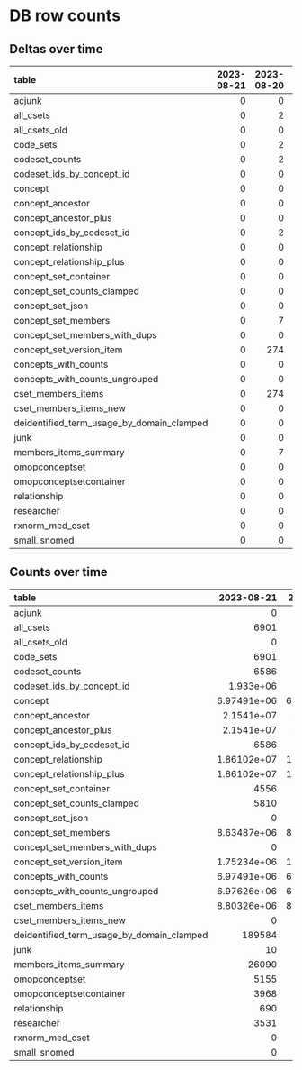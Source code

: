 # DB row counts
## Deltas over time
| table                                     |   2023-08-21 |   2023-08-20 |   2023-08-19 |    2023-08-18 |   2023-08-17 |   2023-08-16 |   2023-08-15 |   2023-08-14 |   2023-08-13 |   2023-08-12 |   2023-08-11 |     2023-08-10 |   2023-08-08 |   2023-08-05 |   2023-08-04 |   2023-08-03 |   2023-08-02 |   2023-08-01 |   2023-07-29 |   2023-07-28 |   2023-07-27 |   2023-07-26 |   2023-07-25 |   2023-07-23 |   2023-07-22 |   2023-07-21 |   2023-07-20 |   2023-07-19 |   2023-07-18 |   2023-07-17 |   2023-07-16 |   2023-07-15 |   2023-07-14 |      2023-07-13 |        2023-07-12 |   2023-07-11 |   2023-07-10 |   2023-07-09 |   2023-07-08 |   2023-07-07 |   2023-07-06 |   2023-07-05 |   2023-07-04 |   2023-07-03 |   2023-07-02 |   2023-07-01 |       2023-06-30 |   2023-06-29 |   2023-06-28 |   2023-06-27 |   2023-06-26 |   2023-06-25 |   2023-06-24 |     2023-06-23 |     2023-06-22 |   2023-06-21 |   2023-06-20 |   2023-06-19 |     2023-06-18 |   2023-06-16 |   2023-06-15 |   2023-06-14 |   2023-06-13 |   2023-06-12 |   2023-06-11 |   2023-06-10 |   2023-06-09 |   2023-06-08 |   2023-06-07 |   2023-06-01 |   2023-05-30 |   2023-05-24 |   2023-05-19 |       2023-05-05 |   2023-05-03 |   2023-05-02 |   2023-04-27 |       2023-04-18 |
|:------------------------------------------|-------------:|-------------:|-------------:|--------------:|-------------:|-------------:|-------------:|-------------:|-------------:|-------------:|-------------:|---------------:|-------------:|-------------:|-------------:|-------------:|-------------:|-------------:|-------------:|-------------:|-------------:|-------------:|-------------:|-------------:|-------------:|-------------:|-------------:|-------------:|-------------:|-------------:|-------------:|-------------:|-------------:|----------------:|------------------:|-------------:|-------------:|-------------:|-------------:|-------------:|-------------:|-------------:|-------------:|-------------:|-------------:|-------------:|-----------------:|-------------:|-------------:|-------------:|-------------:|-------------:|-------------:|---------------:|---------------:|-------------:|-------------:|-------------:|---------------:|-------------:|-------------:|-------------:|-------------:|-------------:|-------------:|-------------:|-------------:|-------------:|-------------:|-------------:|-------------:|-------------:|-------------:|-----------------:|-------------:|-------------:|-------------:|-----------------:|
| acjunk                                    |            0 |            0 |            0 |   2.07633e+07 |            0 |            0 |            0 |            0 |            0 |            0 |            0 |     0          |            0 |            0 |            0 |            0 |            0 |            0 |            0 |            0 |            0 |            0 |            0 |            0 |            0 |            0 |            0 |            0 |            0 |            0 |            0 |            0 |            0 |     0           |       0           |            0 |            0 |            0 |            0 |            0 |  0           |            0 |            0 |            0 |            0 |            0 |      0           |            0 |            0 |            0 |            0 |            0 |            0 |    0           |    0           |            0 |            0 |            0 |    0           |            0 |            0 |            0 |            0 |            0 |            0 |            0 |            0 |            0 |            0 |            0 |            0 |            0 |            0 |      0           |            0 |            0 |            0 |      0           |
| all_csets                                 |            0 |            2 |            0 |   2           |            2 |            1 |            0 |            1 |            0 |            1 |            1 |    31          |            0 |            0 |            6 |            1 |            5 |           25 |           15 |            4 |            0 |            4 |            5 |            1 |            3 |            3 |            0 |            3 |            6 |            2 |            0 |            4 |            1 |     6           |      81           |          -46 |            2 |            0 |            3 |            0 |  0           |            0 |            0 |            0 |            0 |            0 |      1           |           21 |            0 |            0 |            0 |            0 |            0 |    4           |    5           |            5 |            0 |            4 |    1           |           13 |            6 |            2 |            2 |            0 |            2 |            4 |            4 |            3 |           43 |          135 |            0 |            0 |            0 |    183           |            0 |            0 |            0 |   6314           |
| all_csets_old                             |            0 |            0 |            0 |   0           |            0 |            0 |            0 |            0 |            0 |            0 |            0 |     0          |            0 |            0 |            0 |            0 |            0 |            0 |            0 |            0 |            0 |            0 |            0 |            0 |            0 |            0 |            0 |            0 |            0 |            0 |            0 |            0 |            0 |     0           |       0           |            0 |            0 |            0 |            0 |            0 |  0           |            0 |            0 |            0 |            0 |            0 |      0           |            0 |            0 |            0 |            0 |            0 |            0 |    0           |    0           |            0 |            0 |            0 | 6711           |            0 |            0 |            0 |            0 |            0 |            0 |            0 |            0 |            0 |            0 |            0 |            0 |            0 |            0 |      0           |            0 |            0 |            0 |      0           |
| code_sets                                 |            0 |            2 |            0 |   2           |            2 |            1 |            0 |            1 |            0 |            1 |            1 |    31          |            0 |            0 |            6 |            1 |            5 |           25 |           15 |            4 |            0 |            4 |            5 |            1 |            3 |            3 |            0 |            3 |            6 |            2 |            0 |            4 |            2 |     6           |      81           |          -46 |            2 |            0 |            3 |            0 |  0           |            0 |            0 |            0 |            0 |            0 |      1           |           18 |            1 |            1 |            1 |            0 |            0 |    4           |    5           |            5 |            0 |            4 |    1           |           13 |            6 |            2 |            2 |            0 |            2 |            4 |            4 |            3 |           43 |          135 |            0 |            0 |            0 |    182           |            0 |            0 |            1 |   6314           |
| codeset_counts                            |            0 |            2 |            0 |   2           |            2 |            1 |            0 |            1 |            0 |            1 |            1 |    31          |            0 |            0 |            5 |            1 |            5 |           25 |           15 |            4 |            0 |            4 |            5 |            1 |            2 |            3 |            0 |            3 |            6 |            2 |            0 |            4 |            1 |     6           |   -1197           |          380 |            2 |            0 |            3 |            0 |  0           |            0 |            0 |            0 |            0 |            0 |      1           |         -408 |            0 |            0 |            0 |            0 |            0 |    6           |    6           |            5 |            0 |            4 |    1           |           13 |            6 |            2 |            2 |            0 |            2 |            4 |            4 |            3 |           43 |          133 |            0 |            0 |         6612 |      0           |            0 |            0 |            0 |      0           |
| codeset_ids_by_concept_id                 |            0 |            0 |            0 |  72           |            7 |           70 |            0 |            0 |            0 |            0 |           96 |    17          |            0 |            0 |            1 |           92 |           20 |          101 |          526 |            0 |            0 |            0 |           42 |            0 |            8 |            0 |            0 |            2 |          175 |         1407 |            0 |          603 |            0 |   355           |       1.96385e+06 |            0 |           63 |            0 |           86 |            0 |  0           |            0 |            0 |            0 |            0 |            0 |     90           |         6257 |            0 |            0 |        -8449 |            0 |            0 |  783           |  523           |         1062 |            0 |           93 |    1.90076e+06 |            0 |            0 |            0 |            0 |            0 |            0 |            0 |            0 |            0 |            0 |            0 |            0 |            0 |            0 |      0           |            0 |            0 |            0 |      0           |
| concept                                   |            0 |            0 |            0 |   0           |            0 |            0 |            0 |            0 |            0 |            0 |            0 |     0          |            0 |            0 |            0 |            0 |            0 |            0 |            0 |            0 |            0 |            0 |            0 |            0 |            0 |            0 |            0 |            0 |            0 |            0 |            0 |            0 |            0 |     0           |  215775           |       -72485 |            0 |            0 |            0 |            0 |  0           |            0 |            0 |            0 |            0 |            0 |      0           |        72373 |            0 |            3 |            0 |            0 |            0 |    0           |   85           |           13 |            0 |            0 |   11           |            1 |           68 |            0 |           14 |            0 |            0 |           18 |           31 |            0 |            2 |            0 |            0 |            0 |            0 |      0           |            0 |            0 |            0 |      6.9023e+06  |
| concept_ancestor                          |            0 |            0 |            0 |   0           |            0 |            0 |            0 |            0 |            0 |            0 |            0 |     0          |      -233370 |            0 |            0 |            0 |            0 |            0 |            0 |            0 |            0 |            0 |            0 |            0 |            0 |            0 |            0 |            0 |            0 |            0 |            0 |            0 |            0 |     0           |       1.65726e+06 |      -319051 |            0 |            0 |            0 |            0 |  0           |            0 |            0 |            0 |            0 |            0 |      0           |       319051 |            0 |            0 |            0 |            0 |            0 |    0           |    0           |            0 |            0 |            0 |    0           |            0 |            0 |            0 |            0 |            0 |            0 |            0 |            0 |            0 |            0 |            0 |            0 |            0 |            0 |      1.69736e+06 |            0 |            0 |            0 |      1.95246e+07 |
| concept_ancestor_plus                     |            0 |            0 |            0 |   0           |            0 |            0 |            0 |            0 |            0 |            0 |            0 |     2.1541e+07 |            0 |            0 |            0 |            0 |            0 |            0 |            0 |            0 |            0 |            0 |            0 |            0 |            0 |            0 |            0 |            0 |            0 |            0 |            0 |            0 |            0 |     0           |       0           |            0 |            0 |            0 |            0 |            0 |  0           |            0 |            0 |            0 |            0 |            0 |      0           |            0 |            0 |            0 |            0 |            0 |            0 |    0           |    0           |            0 |            0 |            0 |    0           |            0 |            0 |            0 |            0 |            0 |            0 |            0 |            0 |            0 |            0 |            0 |            0 |            0 |            0 |      0           |            0 |            0 |            0 |      0           |
| concept_ids_by_codeset_id                 |            0 |            2 |            0 |   2           |            2 |            1 |            0 |            1 |            0 |            1 |            1 |    31          |            0 |            0 |            5 |            1 |            5 |           25 |           15 |            4 |            0 |            4 |            5 |            1 |            2 |            3 |            0 |            3 |            6 |            2 |            0 |            4 |            1 |     6           |    5627           |            1 |            2 |            0 |            3 |            0 |  0           |            0 |            0 |            0 |            0 |            0 |      1           |           21 |            0 |            0 |         -429 |            0 |            0 |    6           |    6           |            5 |            0 |            4 | 6825           |            0 |            0 |            0 |            0 |            0 |            0 |            0 |            0 |            0 |            0 |            0 |            0 |            0 |            0 |      0           |            0 |            0 |            0 |      0           |
| concept_relationship                      |            0 |            0 |            0 |   0           |            0 |            0 |            0 |            0 |            0 |            0 |            0 |     0          |      -223096 |            0 |            0 |            0 |            0 |            0 |            0 |            0 |            0 |            0 |            0 |            0 |            0 |            0 |            0 |            0 |            0 |            0 |            0 |            0 |            0 |     0           |  896268           |       -75660 |            0 |            0 |            0 |            0 |  0           |            0 |            0 |            0 |            0 |            0 |      0           |        75660 |            0 |            0 |            0 |            0 |            0 |    0           |    0           |            0 |            0 |            0 |    0           |            0 |            0 |            0 |            0 |            0 |            0 |            0 |            0 |            0 |            0 |            0 |            0 |            0 |            0 |      1.17277e+06 |            0 |            0 |            0 |      1.73617e+07 |
| concept_relationship_plus                 |            0 |            0 |            0 |   0           |            0 |            0 |            0 |            0 |            0 |            0 |            0 |     0          |      -140022 |            0 |            0 |            0 |            0 |            0 |            0 |            0 |            0 |            0 |            0 |            0 |            0 |            0 |            0 |            0 |            0 |            0 |            0 |            0 |            0 |     0           |  647046           |       -75660 |            0 |            0 |            0 |            0 |  0           |            0 |            0 |            0 |            0 |            0 |  75660           |            0 |            0 |            0 |            0 |            0 |            0 |    0           |    0           |            0 |            0 |            0 |    0           |            0 |            0 |            0 |            0 |            0 |            0 |            0 |            0 |            0 |            0 |            0 |            0 |            0 |            0 |      1.17277e+06 |            0 |            0 |            0 |      1.73617e+07 |
| concept_set_container                     |            0 |            0 |            0 |   1           |            0 |            1 |            0 |            0 |            0 |            1 |            0 |    26          |            0 |            0 |            5 |            1 |            2 |           25 |           15 |            3 |            0 |            0 |            3 |            0 |            3 |            3 |            0 |            1 |            4 |            2 |            0 |            2 |            2 |     3           |     -48           |            0 |            1 |            0 |            3 |            0 |  0           |            0 |            0 |            0 |            0 |            0 |      1           |          -18 |            0 |            1 |            1 |            0 |            0 |    4           |    1           |            5 |            0 |            0 |    1           |            9 |            4 |            1 |            0 |            0 |            2 |            4 |            4 |            3 |           29 |           67 |            0 |            0 |            0 |    138           |            0 |            0 |            1 |   4188           |
| concept_set_counts_clamped                |            0 |            0 |            0 |   0           |            0 |            0 |            0 |            0 |            2 |            0 |            0 |     0          |          724 |            0 |            0 |            0 |            0 |            0 |            0 |            0 |            0 |            0 |            0 |            0 |            0 |            0 |            0 |            0 |            0 |            0 |            0 |            0 |            0 |     0           |       0           |            0 |            0 |            0 |            0 |            0 |  0           |            0 |            0 |            0 |            0 |            0 |      0           |            0 |            0 |            0 |            0 |            0 |            0 |    0           |    0           |            0 |            0 |            0 |    0           |            0 |            0 |            0 |            0 |            0 |            0 |            0 |            0 |            0 |            0 |            0 |            0 |            0 |            0 |      0           |            0 |            0 |            0 |   5084           |
| concept_set_json                          |            0 |            0 |            0 |   0           |            0 |            0 |            0 |            0 |            0 |            0 |            0 |     0          |            0 |            0 |            0 |            0 |            0 |            0 |            0 |            0 |            0 |            0 |            0 |            0 |            0 |            0 |            0 |            0 |            0 |            0 |            0 |            0 |            0 |     0           |       0           |           -9 |            1 |            0 |            0 |            0 |  0           |            0 |            0 |            0 |            0 |            0 |      0           |            0 |            2 |            1 |            4 |            0 |            0 |    0           |    1           |            0 |            0 |            0 |    0           |            0 |            0 |            0 |            0 |            0 |            0 |            0 |            0 |            0 |            0 |            0 |            0 |            0 |            0 |     -1           |            0 |            0 |            0 |      1           |
| concept_set_members                       |            0 |            7 |            0 | 871           |          126 |          371 |            0 |         6961 |            0 |           23 |        17385 | 90173          |            0 |            0 |           54 |         2702 |          560 |          908 |         4646 |           83 |            0 |        14006 |          111 |           10 |           54 |        15839 |            0 |        21782 |        12704 |        23000 |            0 |          779 |           18 | 50776           |       1.21887e+06 |      -123792 |          511 |            0 |          350 |            0 |  0           |            0 |            0 |            0 |            0 |            0 |     11           |       113731 |         1000 |         1000 |         1000 |            0 |            0 |   89           | 2686           |         1148 |            0 |         2097 |  169           |         6363 |         2137 |         1020 |         1002 |            0 |         1067 |          109 |         2917 |         1267 |        27080 |        13380 |            0 |            0 |      -627911 | 114248           |            0 |            0 |            0 |      8.27471e+06 |
| concept_set_members_with_dups             |            0 |            0 |            0 |   0           |            0 |            0 |            0 |            0 |            0 |            0 |            0 |     0          |            0 |            0 |            0 |            0 |            0 |            0 |            0 |            0 |            0 |            0 |            0 |            0 |            0 |            0 |            0 |            0 |            0 |            0 |            0 |            0 |            0 |     0           |       0           |            0 |            0 |            0 |            0 |            0 |  7.94032e+06 |            0 |            0 |            0 |            0 |            0 |      0           |            0 |            0 |            0 |            0 |            0 |            0 |    0           |    0           |            0 |            0 |            0 |    0           |            0 |            0 |            0 |            0 |            0 |            0 |            0 |            0 |            0 |            0 |            0 |            0 |            0 |            0 |      0           |            0 |            0 |            0 |      0           |
| concept_set_version_item                  |            0 |          274 |            0 | 486           |           97 |           10 |            0 |           20 |            0 |           23 |            1 |   675          |            0 |            0 |            7 |            4 |          373 |          854 |         1682 |           66 |            0 |          137 |           97 |           10 |           54 |          102 |            0 |          452 |          239 |           60 |            0 |          748 |           18 |    82           | -372939           |       112569 |          413 |            0 |           73 |            0 |  0           |            0 |            0 |            0 |            0 |            0 |     11           |        16590 |            2 |         1496 |      -137212 |            0 |            0 |  972           | 1576           |         1662 |            0 |         1848 |    1           |         2837 |           34 |           37 |            3 |            0 |            2 |           53 |            7 |           12 |         6754 |         4744 |            0 |            0 |            0 |  19127           |            0 |            0 |            0 |      1.82457e+06 |
| concepts_with_counts                      |            0 |            0 |            0 |   0           |            0 |            0 |            0 |            0 |            0 |            0 |            0 |     0          |            0 |            0 |            0 |            0 |            0 |            0 |            0 |            0 |            0 |            0 |            0 |            0 |            0 |            0 |            0 |            0 |            0 |            0 |            0 |            0 |            0 |     0           |  217857           |       -72619 |            0 |            0 |            0 |            0 |  0           |            0 |            0 |            0 |            0 |            0 |      6.97491e+06 |            0 |            0 |            3 |            0 |            0 |            0 |   98           |    0           |          145 |            0 |            0 |    0           |            0 |            0 |            0 |            0 |            0 |            0 |            0 |            0 |            0 |            0 |            0 |            0 |            0 |            0 |      0           |            0 |            0 |            0 |      6.9023e+06  |
| concepts_with_counts_ungrouped            |            0 |            0 |            0 |   0           |            0 |            0 |            0 |            0 |            0 |            0 |            0 |     0          |            0 |            0 |            0 |            0 |            0 |            0 |            0 |            0 |            0 |            0 |            0 |            0 |            0 |            0 |            0 |            0 |            0 |            0 |            0 |            0 |            0 |     0           |       2.09288e+07 |            0 |            0 |            0 |            0 |            0 |  0           |            0 |            0 |            0 |            0 |            0 |      0           |        72873 |            0 |            3 |            0 |            0 |            0 |    6.90338e+06 |    0           |            0 |            0 |            0 |    0           |            0 |            0 |            0 |            0 |            0 |            0 |            0 |            0 |            0 |            0 |            0 |            0 |            0 |            0 |      0           |            0 |            0 |            0 |      0           |
| cset_members_items                        |            0 |          274 |            0 | 871           |          126 |          371 |            0 |         6970 |            0 |           23 |        17385 | 90184          |            0 |            0 |           58 |         2704 |          562 |          889 |         4664 |           83 |            0 |        14027 |          125 |           10 |           54 |        15839 |            0 |        21807 |        12704 |        23000 |            0 |          787 |            9 |     8.59807e+06 |  928415           |       -43818 |          511 |            0 |          350 |            0 |  0           |            0 |            0 |            0 |            0 |            0 | 168788           |       -33655 |            0 |            0 |      -100873 |            0 |            0 | 1036           | 2612           |         2199 |            0 |         2681 |  169           |         7659 |         2161 |         1047 |         1003 |            0 |         1068 |          109 |         2919 |         1275 |        31100 |        15459 |            0 |            0 |      -627931 | 118396           |            0 |            0 |            0 |      8.52492e+06 |
| cset_members_items_new                    |            0 |            0 |            0 |   0           |            0 |            0 |            0 |            0 |            0 |            0 |            0 |     0          |            0 |            0 |            0 |            0 |            0 |            0 |            0 |            0 |            0 |            0 |            0 |            0 |            0 |            0 |            0 |            0 |            0 |            0 |            0 |            0 |            0 |     0           |       0           |            0 |            0 |            0 |            0 |            0 |  0           |            0 |            0 |            0 |            0 |            0 |      0           |            0 |            0 |            0 |            0 |            0 |            0 |    0           |    8.08798e+06 |            0 |            0 |            0 |    0           |            0 |            0 |            0 |            0 |            0 |            0 |            0 |            0 |            0 |            0 |            0 |            0 |            0 |            0 |      0           |            0 |            0 |            0 |      0           |
| deidentified_term_usage_by_domain_clamped |            0 |            0 |            0 |   0           |            0 |            0 |            0 |            0 |         -427 |            0 |            0 |     0          |          571 |            0 |            0 |            0 |            0 |            0 |            0 |            0 |            0 |            0 |            0 |            0 |            0 |            0 |            0 |            0 |            0 |            0 |            0 |            0 |            0 |     0           |   18162           |        -5489 |            0 |            0 |            0 |            0 |  0           |            0 |            0 |            0 |            0 |            0 |      0           |         5489 |            0 |            0 |            0 |            0 |            0 |    0           |    0           |            0 |            0 |            0 |    0           |            0 |            0 |            0 |            0 |            0 |            0 |            0 |            0 |            0 |            0 |            0 |            0 |            0 |            0 |      0           |            0 |            0 |            0 | 183386           |
| junk                                      |            0 |            0 |            0 |   0           |            0 |            0 |            0 |            0 |            0 |            0 |            0 |     0          |            0 |            0 |            0 |            0 |            0 |            0 |            0 |            0 |            0 |           10 |            0 |            0 |            0 |            0 |            0 |            0 |            0 |            0 |            0 |            0 |            0 |     0           |       0           |            0 |            0 |            0 |            0 |            0 |  0           |            0 |            0 |            0 |            0 |            0 |      0           |            0 |            0 |            0 |            0 |            0 |            0 |    0           |    0           |            0 |            0 |            0 |    0           |            0 |            0 |            0 |            0 |            0 |            0 |            0 |            0 |            0 |            0 |            2 |            0 |            0 |            0 |      0           |            0 |            0 |            0 |      0           |
| members_items_summary                     |            0 |            7 |            0 |   8           |            9 |            4 |            0 |            6 |            0 |            4 |            4 |   100          |            0 |            0 |           18 |            6 |           22 |           77 |           52 |           15 |            0 |           24 |           19 |            3 |            6 |           11 |            0 |           11 |           28 |            9 |            0 |           18 |            3 |    27           |   -3589           |         1261 |           10 |            0 |           14 |            0 |  0           |            0 |            0 |            0 |            0 |            0 |     11           |        -1399 |            0 |            0 |            0 |            0 |            0 |   23           |   35           |           19 |            0 |           22 |    4           |           58 |           26 |           13 |            7 |            0 |            8 |           15 |           17 |           11 |          248 |          475 |            0 |            0 |        25796 |      0           |            0 |            0 |            0 |      0           |
| omopconceptset                            |            0 |            0 |            0 |   0           |            0 |            0 |            0 |            0 |            0 |            0 |            0 |     0          |            0 |            0 |            0 |            0 |            0 |            0 |            0 |            0 |            0 |            0 |            0 |            0 |            0 |            0 |            0 |            0 |            0 |            0 |            0 |            0 |            0 |     0           |       0           |            0 |            0 |            0 |            0 |            0 |  0           |            0 |            0 |            0 |            0 |            0 |      0           |            0 |            0 |            0 |            0 |            0 |            0 |    0           |    0           |            0 |            0 |            0 |    0           |            0 |            0 |            0 |            0 |            0 |            0 |            0 |            0 |            0 |            0 |            0 |            0 |            0 |            0 |      0           |            0 |            0 |            0 |   5155           |
| omopconceptsetcontainer                   |            0 |            0 |            0 |   0           |            0 |            0 |            0 |            0 |            0 |            0 |            0 |     0          |            0 |            0 |            0 |            0 |            0 |            0 |            0 |            0 |            0 |            0 |            0 |            0 |            0 |            0 |            0 |            0 |            0 |            0 |            0 |            0 |            0 |     0           |       0           |            0 |            0 |            0 |            0 |            0 |  0           |            0 |            0 |            0 |            0 |            0 |      0           |            0 |            0 |            0 |            0 |            0 |            0 |    0           |    0           |            0 |            0 |            0 |    0           |            0 |            0 |            0 |            0 |            0 |            0 |            0 |            0 |            0 |            0 |            0 |            0 |            0 |            0 |      0           |            0 |            0 |            0 |   3968           |
| relationship                              |            0 |            0 |            0 |   0           |            0 |            0 |            0 |            0 |            0 |            0 |            0 |     0          |          690 |            0 |            0 |            0 |            0 |            0 |            0 |            0 |            0 |            0 |            0 |            0 |            0 |            0 |            0 |            0 |            0 |            0 |            0 |            0 |            0 |     0           |       0           |            0 |            0 |            0 |            0 |            0 |  0           |            0 |            0 |            0 |            0 |            0 |      0           |            0 |            0 |            0 |            0 |            0 |            0 |    0           |    0           |            0 |            0 |            0 |    0           |            0 |            0 |            0 |            0 |            0 |            0 |            0 |            0 |            0 |            0 |            0 |            0 |            0 |          690 |      0           |            0 |            0 |            0 |      0           |
| researcher                                |            0 |            0 |            0 |   0           |            0 |            0 |            0 |            0 |            0 |            0 |            0 |     0          |            0 |            0 |            0 |            0 |            0 |            0 |            0 |            0 |            0 |            0 |            0 |            0 |            0 |            0 |            0 |            0 |            0 |            0 |            0 |            0 |            0 |     0           |    7593           |        -2518 |            0 |            0 |            0 |            0 |  0           |            0 |            0 |            0 |            0 |            0 |      0           |            0 |            0 |         2518 |            0 |            0 |            0 |    0           |    0           |            0 |            0 |            0 |    0           |            0 |            0 |            0 |            0 |            0 |            0 |            0 |            0 |            0 |            0 |            0 |            0 |            0 |            0 |      0           |            0 |            0 |            0 |   1000           |
| rxnorm_med_cset                           |            0 |            0 |            0 |   0           |            0 |            0 |            0 |            0 |            0 |            0 |            0 |     0          |            0 |            0 |            0 |            0 |            0 |            0 |            0 |            0 |            0 |            0 |            0 |            0 |            0 |            0 |            0 |            0 |            0 |            0 |            0 |            0 |            0 |     0           |       0           |            0 |            0 |            0 |            0 |            0 |  0           |            0 |            0 |            0 |            0 |            0 |      0           |            0 |            0 |            0 |            0 |            0 |            0 |    0           |    0           |            0 |            0 |            0 |    0           |            0 |            0 |            0 |            0 |            0 |            0 |            0 |            0 |            0 |            0 |            0 |            0 |            0 |            0 |      0           |            0 |            0 |            0 |     34           |
| small_snomed                              |            0 |            0 |            0 |   0           |            0 |            0 |            0 |            0 |            0 |            0 |            0 |     0          |            0 |            0 |            0 |            0 |            0 |            0 |            0 |            0 |            0 |            0 |            0 |            0 |            0 |            0 |            0 |            0 |            0 |            0 |            0 |            0 |            0 |     0           |       0           |            0 |            0 |            0 |            0 |            0 |  0           |            0 |            0 |            0 |            0 |            0 |      0           |            0 |            0 |            0 |            0 |            0 |            0 |    0           |    0           |            0 |            0 |            0 |    0           |            0 |            0 |            0 |            0 |            0 |            0 |            0 |            0 |            0 |            0 |            0 |            0 |            0 |            0 |      0           |            0 |            0 |       197214 |      0           |

## Counts over time
| table                                     |       2023-08-21 |       2023-08-20 |       2023-08-19 |       2023-08-18 |       2023-08-17 |       2023-08-16 |       2023-08-15 |       2023-08-14 |       2023-08-13 |       2023-08-12 |       2023-08-11 |       2023-08-10 |       2023-08-08 |       2023-08-05 |       2023-08-04 |       2023-08-03 |       2023-08-02 |       2023-08-01 |       2023-07-29 |       2023-07-28 |       2023-07-27 |       2023-07-26 |       2023-07-25 |       2023-07-23 |       2023-07-22 |       2023-07-21 |       2023-07-20 |       2023-07-19 |       2023-07-18 |       2023-07-17 |       2023-07-16 |       2023-07-15 |       2023-07-14 |       2023-07-13 |       2023-07-12 |       2023-07-11 |       2023-07-10 |       2023-07-09 |       2023-07-08 |       2023-07-07 |       2023-07-06 |       2023-07-05 |       2023-07-04 |       2023-07-03 |       2023-07-02 |       2023-07-01 |       2023-06-30 |       2023-06-29 |       2023-06-28 |       2023-06-27 |       2023-06-26 |       2023-06-25 |       2023-06-24 |       2023-06-23 |       2023-06-22 |       2023-06-21 |       2023-06-20 |       2023-06-19 |       2023-06-18 |       2023-06-16 |       2023-06-15 |       2023-06-14 |       2023-06-13 |       2023-06-12 |       2023-06-11 |       2023-06-10 |       2023-06-09 |       2023-06-08 |       2023-06-07 |       2023-06-01 |       2023-05-30 |       2023-05-24 |       2023-05-19 |       2023-05-05 |       2023-05-03 |       2023-05-02 |       2023-04-27 |       2023-04-18 |
|:------------------------------------------|-----------------:|-----------------:|-----------------:|-----------------:|-----------------:|-----------------:|-----------------:|-----------------:|-----------------:|-----------------:|-----------------:|-----------------:|-----------------:|-----------------:|-----------------:|-----------------:|-----------------:|-----------------:|-----------------:|-----------------:|-----------------:|-----------------:|-----------------:|-----------------:|-----------------:|-----------------:|-----------------:|-----------------:|-----------------:|-----------------:|-----------------:|-----------------:|-----------------:|-----------------:|-----------------:|-----------------:|-----------------:|-----------------:|-----------------:|-----------------:|-----------------:|-----------------:|-----------------:|-----------------:|-----------------:|-----------------:|-----------------:|-----------------:|-----------------:|-----------------:|-----------------:|-----------------:|-----------------:|-----------------:|-----------------:|-----------------:|-----------------:|-----------------:|-----------------:|-----------------:|-----------------:|-----------------:|-----------------:|-----------------:|-----------------:|-----------------:|-----------------:|-----------------:|-----------------:|-----------------:|-----------------:|-----------------:|-----------------:|-----------------:|-----------------:|-----------------:|-----------------:|-----------------:|
| acjunk                                    |      0           |      0           |      0           |      2.07633e+07 |      0           |      0           |      0           |      0           |      0           |      0           |      0           |      0           |      0           |      0           |      0           |      0           |      0           |      0           |      0           |      0           |      0           |      0           |      0           |      0           |      0           |      0           |      0           |      0           |      0           |      0           |      0           |      0           |      0           |      0           |      0           |      0           |      0           |      0           |      0           |      0           |      0           |      0           |      0           |      0           |      0           |      0           |      0           |      0           |      0           |      0           |      0           |      0           |      0           |      0           |      0           |      0           |      0           |      0           |      0           |      0           |      0           |      0           |      0           |      0           |      0           |      0           |      0           |      0           |      0           |      0           |      0           |      0           |      0           |      0           |      0           |      0           |      0           |      0           |
| all_csets                                 |   6901           |   6901           |   6899           |   6899           |   6897           |   6895           |   6894           |  27573           |   6893           |   6893           |  20675           |  13751           |   6860           |   6860           |  13719           |   6854           |   6853           |   6848           |   6823           |   6808           |   6804           |   6804           |   6800           |   6795           |  13588           |   6791           |   6788           |  54296           |  27137           |   6779           |   6777           |   6777           |  33862           |  20310           |  27051           |  26983           |  33781           |   6755           |   6755           |  54016           |   6752           |   6752           |   6752           | 378112           | 459136           | 445632           |  27007           | 363483           | 504750           | 417260           | 457640           | 444180           | 444180           | 222066           | 161404           | 188103           | 161184           | 161128           |  13424           |  26836           |  46878           |  20075           |   6690           |   6688           |   6688           |   6686           |   6682           |  20033           |  20025           |  19626           |   6497           |   6497           |   6497           |   6497           |  12628           |   6314           |   6314           |   6314           |
| all_csets_old                             |      0           |      0           |      0           |      0           |      0           |      0           |      0           |      0           |      0           |      0           |      0           |      0           |      0           |      0           |      0           |      0           |      0           |      0           |      0           |      0           |      0           |      0           |      0           |      0           |      0           |      0           |      0           |      0           |      0           |      0           |      0           |      0           |      0           |      0           |      0           |      0           |      0           |      0           |      0           |      0           |      0           |      0           |      0           |      0           |      0           |      0           |      0           |      0           |      0           |      0           |      0           |      0           |      0           |      0           |      0           |      0           |      0           |      0           |   6711           |      0           |      0           |      0           |      0           |      0           |      0           |      0           |      0           |      0           |      0           |      0           |      0           |      0           |      0           |      0           |      0           |      0           |      0           |      0           |
| code_sets                                 |   6901           |   6901           |   6899           |   6899           |   6897           |   6895           |   6894           |  27573           |   6893           |   6893           |  20675           |  13751           |   6860           |   6860           |  13719           |   6854           |   6853           |   6848           |   6823           |   6808           |   6804           |   6804           |   6800           |   6795           |  13588           |   6791           |   6788           |  54296           |  27137           |   6779           |   6777           |   6777           |  33865           |  20313           |  27051           |  26983           |  33781           |   6755           |   6755           |  54016           |   6752           |   6752           |   6752           | 378112           | 459136           | 445632           |  27007           | 363739           | 504933           | 417382           | 457661           | 444180           | 444180           | 222066           | 161404           | 188103           | 161184           | 161128           |  13424           |  26836           |  46878           |  20075           |   6690           |   6688           |   6688           |   6686           |   6682           |  20033           |  20025           |  19626           |   6497           |   6497           |   6497           |   6497           |  12630           |   6315           |   6315           |   6314           |
| codeset_counts                            |   6586           |   6586           |   6584           |   6584           |   6582           |   6580           |   6579           |  26313           |   6578           |   6578           |  19730           |  13121           |   6545           |   6545           |  13089           |   6540           |   6539           |   6534           |   6509           |   6494           |   6490           |   6490           |   6486           |   6481           |  12960           |   6478           |   6475           |  51792           |  25885           |   6466           |   6464           |   6464           |  32297           |  19371           |  26225           |  26157           |  32216           |   6442           |   6442           |  51512           |   6439           |   6439           |   6439           | 360584           | 437852           | 424974           |  25755           | 368460           | 513450           | 424452           | 465528           | 451836           | 451836           | 225875           | 164116           | 191267           | 163896           | 163840           |  13650           |  27288           |  47669           |  20414           |   6803           |   6801           |   6801           |   6799           |   6795           |  20372           |  20364           |  19969           |   6612           |   6612           |   6612           |      0           |      0           |      0           |      0           |      0           |
| codeset_ids_by_concept_id                 |      1.933e+06   |      1.933e+06   |      1.933e+06   |      1.933e+06   |      1.93292e+06 |      1.93292e+06 |      1.93285e+06 |      7.73139e+06 |      1.93285e+06 |      1.93285e+06 |      5.79845e+06 |      3.86549e+06 |      1.93274e+06 |      1.93274e+06 |      3.86547e+06 |      1.93273e+06 |      1.93264e+06 |      1.93262e+06 |      1.93252e+06 |      1.932e+06   |      1.932e+06   |      1.932e+06   |      1.932e+06   |      1.93195e+06 |      3.86391e+06 |      1.93194e+06 |      1.93194e+06 |      1.54556e+07 |      7.72753e+06 |      1.93177e+06 |      1.93036e+06 |      1.93036e+06 |      9.64879e+06 |      5.7886e+06  |      7.70039e+06 |      5.7038e+06  |      9.50621e+06 |      1.9012e+06  |      1.9012e+06  |      1.5209e+07  |      1.90112e+06 |      1.90112e+06 |      1.90112e+06 |      1.06463e+08 |      1.29276e+08 |      1.25474e+08 |      7.60439e+06 |      1.02336e+08 |      1.42108e+08 |      1.17476e+08 |      1.29191e+08 |      1.25613e+08 |      1.25613e+08 |      6.27926e+07 |      4.56572e+07 |      5.32354e+07 |      4.56205e+07 |      4.56194e+07 |      3.80152e+06 |      0           |      0           |      0           |      0           |      0           |      0           |      0           |      0           |      0           |      0           |      0           |      0           |      0           |      0           |      0           |      0           |      0           |      0           |      0           |
| concept                                   |      6.97491e+06 |      6.97491e+06 |      6.97491e+06 |      6.97491e+06 |      6.97491e+06 |      6.97491e+06 |      6.97491e+06 |      2.78997e+07 |      6.97491e+06 |      6.97491e+06 |      2.09247e+07 |      1.39498e+07 |      6.97491e+06 |      6.97491e+06 |      1.39498e+07 |      6.97491e+06 |      6.97491e+06 |      6.97491e+06 |      6.97491e+06 |      6.97491e+06 |      6.97491e+06 |      6.97491e+06 |      6.97491e+06 |      6.97491e+06 |      1.39498e+07 |      6.97491e+06 |      6.97491e+06 |      5.57993e+07 |      2.78997e+07 |      6.97491e+06 |      6.97491e+06 |      6.97491e+06 |      3.48746e+07 |      2.09247e+07 |      2.7828e+07  |      2.78272e+07 |      3.48746e+07 |      6.97491e+06 |      6.97491e+06 |      5.57993e+07 |      6.97491e+06 |      6.97491e+06 |      6.97491e+06 |      3.90595e+08 |      4.74294e+08 |      4.60344e+08 |      2.78997e+07 |      3.73103e+08 |      5.17691e+08 |      4.27958e+08 |      4.69373e+08 |      4.55568e+08 |      4.55568e+08 |      2.27784e+08 |      1.65661e+08 |      1.93269e+08 |      1.65659e+08 |      1.65659e+08 |      1.38049e+07 |      2.76097e+07 |      4.83169e+07 |      2.07071e+07 |      6.90236e+06 |      6.90235e+06 |      6.90235e+06 |      6.90235e+06 |      6.90233e+06 |      2.07069e+07 |      2.07069e+07 |      2.07069e+07 |      6.9023e+06  |      6.9023e+06  |      6.9023e+06  |      6.9023e+06  |      1.38046e+07 |      6.9023e+06  |      6.9023e+06  |      6.9023e+06  |
| concept_ancestor                          |      2.1541e+07  |      2.1541e+07  |      2.1541e+07  |      2.1541e+07  |      2.1541e+07  |      2.1541e+07  |      2.1541e+07  |      8.61642e+07 |      2.1541e+07  |      2.1541e+07  |      6.46231e+07 |      4.30821e+07 |      2.1541e+07  |      2.17744e+07 |      4.35488e+07 |      2.17744e+07 |      2.17744e+07 |      2.17744e+07 |      2.17744e+07 |      2.17744e+07 |      2.17744e+07 |      2.17744e+07 |      2.17744e+07 |      2.17744e+07 |      4.35488e+07 |      2.17744e+07 |      2.17744e+07 |      1.74195e+08 |      8.70976e+07 |      2.17744e+07 |      2.17744e+07 |      2.17744e+07 |      1.08872e+08 |      6.53232e+07 |      8.65452e+07 |      8.58451e+07 |      1.07705e+08 |      2.1541e+07  |      2.1541e+07  |      1.72328e+08 |      2.1541e+07  |      2.1541e+07  |      2.1541e+07  |      1.2063e+09  |      1.46479e+09 |      1.42171e+09 |      8.61642e+07 |      1.14758e+09 |      1.59165e+09 |      1.31576e+09 |      1.4431e+09  |      1.40065e+09 |      1.40065e+09 |      7.00326e+08 |      5.09328e+08 |      5.94216e+08 |      5.09328e+08 |      5.09328e+08 |      4.2444e+07  |      8.4888e+07  |      1.48554e+08 |      6.3666e+07  |      2.1222e+07  |      2.1222e+07  |      2.1222e+07  |      2.1222e+07  |      2.1222e+07  |      6.3666e+07  |      6.3666e+07  |      6.3666e+07  |      2.1222e+07  |      2.1222e+07  |      2.1222e+07  |      2.1222e+07  |      3.90493e+07 |      1.95246e+07 |      1.95246e+07 |      1.95246e+07 |
| concept_ancestor_plus                     |      2.1541e+07  |      2.1541e+07  |      2.1541e+07  |      2.1541e+07  |      2.1541e+07  |      2.1541e+07  |      2.1541e+07  |      8.61642e+07 |      2.1541e+07  |      2.1541e+07  |      6.46231e+07 |      4.30821e+07 |      0           |      0           |      0           |      0           |      0           |      0           |      0           |      0           |      0           |      0           |      0           |      0           |      0           |      0           |      0           |      0           |      0           |      0           |      0           |      0           |      0           |      0           |      0           |      0           |      0           |      0           |      0           |      0           |      0           |      0           |      0           |      0           |      0           |      0           |      0           |      0           |      0           |      0           |      0           |      0           |      0           |      0           |      0           |      0           |      0           |      0           |      0           |      0           |      0           |      0           |      0           |      0           |      0           |      0           |      0           |      0           |      0           |      0           |      0           |      0           |      0           |      0           |      0           |      0           |      0           |      0           |
| concept_ids_by_codeset_id                 |   6586           |   6586           |   6584           |   6584           |   6582           |   6580           |   6579           |  26313           |   6578           |   6578           |  19730           |  13121           |   6545           |   6545           |  13089           |   6540           |   6539           |   6534           |   6509           |   6494           |   6490           |   6490           |   6486           |   6481           |  12960           |   6478           |   6475           |  51792           |  25885           |   6466           |   6464           |   6464           |  32297           |  19371           |  26225           |  19333           |  32216           |   6442           |   6442           |  51512           |   6439           |   6439           |   6439           | 360584           | 437852           | 424974           |  25755           | 346581           | 481275           | 397854           | 454374           | 451836           | 451836           | 225875           | 164116           | 191267           | 163896           | 163840           |  13650           |      0           |      0           |      0           |      0           |      0           |      0           |      0           |      0           |      0           |      0           |      0           |      0           |      0           |      0           |      0           |      0           |      0           |      0           |      0           |
| concept_relationship                      |      1.86102e+07 |      1.86102e+07 |      1.86102e+07 |      1.86102e+07 |      1.86102e+07 |      1.86102e+07 |      1.86102e+07 |      7.44406e+07 |      1.86102e+07 |      1.86102e+07 |      5.58305e+07 |      3.72203e+07 |      1.86102e+07 |      1.88332e+07 |      3.76665e+07 |      1.88332e+07 |      1.88332e+07 |      1.88332e+07 |      1.88332e+07 |      1.88332e+07 |      1.88332e+07 |      1.88332e+07 |      1.88332e+07 |      1.88332e+07 |      3.76665e+07 |      1.88332e+07 |      1.88332e+07 |      1.50666e+08 |      7.5333e+07  |      1.88332e+07 |      1.88332e+07 |      1.88332e+07 |      9.41662e+07 |      5.64997e+07 |      7.50342e+07 |      7.43649e+07 |      9.30508e+07 |      1.86102e+07 |      1.86102e+07 |      1.48881e+08 |      1.86102e+07 |      1.86102e+07 |      1.86102e+07 |      1.04217e+09 |      1.26549e+09 |      1.22827e+09 |      7.44406e+07 |      9.85104e+08 |      1.39009e+09 |      1.14914e+09 |      1.26035e+09 |      1.22328e+09 |      1.22328e+09 |      6.11638e+08 |      4.44828e+08 |      5.18966e+08 |      4.44828e+08 |      4.44828e+08 |      3.7069e+07  |      7.4138e+07  |      1.29741e+08 |      5.56035e+07 |      1.85345e+07 |      1.85345e+07 |      1.85345e+07 |      1.85345e+07 |      1.85345e+07 |      5.56035e+07 |      5.56035e+07 |      5.56035e+07 |      1.85345e+07 |      1.85345e+07 |      1.85345e+07 |      1.85345e+07 |      3.47235e+07 |      1.73617e+07 |      1.73617e+07 |      1.73617e+07 |
| concept_relationship_plus                 |      1.86102e+07 |      1.86102e+07 |      1.86102e+07 |      1.86102e+07 |      1.86102e+07 |      1.86102e+07 |      1.86102e+07 |      7.44406e+07 |      1.86102e+07 |      1.86102e+07 |      5.58305e+07 |      3.72203e+07 |      1.86102e+07 |      1.87502e+07 |      3.75003e+07 |      1.87502e+07 |      1.87502e+07 |      1.87502e+07 |      1.87502e+07 |      1.87502e+07 |      1.87502e+07 |      1.87502e+07 |      1.87502e+07 |      1.87502e+07 |      3.75003e+07 |      1.87502e+07 |      1.87502e+07 |      1.50001e+08 |      7.50007e+07 |      1.87502e+07 |      1.87502e+07 |      1.87502e+07 |      9.37509e+07 |      5.62505e+07 |      7.4785e+07  |      7.43649e+07 |      9.30508e+07 |      1.86102e+07 |      1.86102e+07 |      1.48881e+08 |      1.86102e+07 |      1.86102e+07 |      1.86102e+07 |      1.04217e+09 |      1.26549e+09 |      1.22827e+09 |      7.44406e+07 |      1.00086e+09 |      1.39009e+09 |      1.14914e+09 |      1.26035e+09 |      1.22328e+09 |      1.22328e+09 |      6.11638e+08 |      4.44828e+08 |      5.18966e+08 |      4.44828e+08 |      4.44828e+08 |      3.7069e+07  |      7.4138e+07  |      1.29741e+08 |      5.56035e+07 |      1.85345e+07 |      1.85345e+07 |      1.85345e+07 |      1.85345e+07 |      1.85345e+07 |      5.56035e+07 |      5.56035e+07 |      5.56035e+07 |      1.85345e+07 |      1.85345e+07 |      1.85345e+07 |      1.85345e+07 |      3.47235e+07 |      1.73617e+07 |      1.73617e+07 |      1.73617e+07 |
| concept_set_container                     |   4556           |   4556           |   4556           |   4556           |   4555           |   4555           |   4554           |  18216           |   4554           |   4554           |  13659           |   9080           |   4527           |   4527           |   9054           |   4522           |   4521           |   4519           |   4494           |   4479           |   4476           |   4476           |   4476           |   4473           |   8946           |   4470           |   4467           |  35732           |  17861           |   4462           |   4460           |   4460           |  22290           |  13369           |  17842           |  17801           |  22248           |   4449           |   4449           |  35568           |   4446           |   4446           |   4446           | 248976           | 302328           | 293436           |  17783           | 240948           | 334725           | 276704           | 303369           | 294426           | 294426           | 147189           | 106967           | 124680           | 106824           | 106824           |   8902           |  17793           |  31080           |  13310           |   4436           |   4436           |   4436           |   4434           |   4430           |  13277           |  13269           |  13048           |   4327           |   4327           |   4327           |   4327           |   8379           |   4189           |   4189           |   4188           |
| concept_set_counts_clamped                |   5810           |   5810           |   5810           |   5810           |   5810           |   5810           |   5810           |  23240           |   5810           |   5808           |  17424           |  11616           |   5808           |   5084           |  10168           |   5084           |   5084           |   5084           |   5084           |   5084           |   5084           |   5084           |   5084           |   5084           |  10168           |   5084           |   5084           |  40672           |  20336           |   5084           |   5084           |   5084           |  25420           |  15252           |  20336           |  20336           |  25420           |   5084           |   5084           |  40672           |   5084           |   5084           |   5084           | 284704           | 345712           | 335544           |  20336           | 274536           | 381300           | 315208           | 345712           | 335544           | 335544           | 167772           | 122016           | 142352           | 122016           | 122016           |  10168           |  20336           |  35588           |  15252           |   5084           |   5084           |   5084           |   5084           |   5084           |  15252           |  15252           |  15252           |   5084           |   5084           |   5084           |   5084           |  10168           |   5084           |   5084           |   5084           |
| concept_set_json                          |      0           |      0           |      0           |      0           |      0           |      0           |      0           |      0           |      0           |      0           |      0           |      0           |      0           |      0           |      0           |      0           |      0           |      0           |      0           |      0           |      0           |      0           |      0           |      0           |      0           |      0           |      0           |      0           |      0           |      0           |      0           |      0           |      0           |      0           |      0           |     27           |     43           |      8           |      8           |     64           |      8           |      8           |      8           |    448           |    544           |    528           |     32           |    432           |    539           |    337           |    157           |     66           |     66           |     33           |      3           |      0           |      0           |      0           |      0           |      0           |      0           |      0           |      0           |      0           |      0           |      0           |      0           |      0           |      0           |      0           |      0           |      0           |      0           |      0           |      2           |      1           |      1           |      1           |
| concept_set_members                       |      8.63487e+06 |      8.63487e+06 |      8.63487e+06 |      8.63487e+06 |      8.634e+06   |      8.63387e+06 |      8.6335e+06  |      3.45131e+07 |      8.62654e+06 |      8.62654e+06 |      2.58622e+07 |      1.71281e+07 |      8.51896e+06 |      8.51896e+06 |      1.70379e+07 |      8.5189e+06  |      8.5162e+06  |      8.51564e+06 |      8.51473e+06 |      8.51009e+06 |      8.51e+06    |      8.51e+06    |      8.496e+06   |      8.49589e+06 |      1.69918e+07 |      8.49582e+06 |      8.47998e+06 |      6.77544e+07 |      3.38064e+07 |      8.4455e+06  |      8.4225e+06  |      8.4225e+06  |      4.21086e+07 |      2.52227e+07 |      3.31511e+07 |      3.16409e+07 |      3.97049e+07 |      7.94067e+06 |      7.94067e+06 |      6.35225e+07 |      7.94032e+06 |      7.94032e+06 |      7.94032e+06 |      4.44658e+08 |      5.39942e+08 |      5.24061e+08 |      3.17613e+07 |      4.29575e+08 |      5.87069e+08 |      4.85184e+08 |      5.32024e+08 |      5.16356e+08 |      5.16356e+08 |      2.58177e+08 |      1.87769e+08 |      2.18965e+08 |      1.87672e+08 |      1.87644e+08 |      1.56351e+07 |      3.12658e+07 |      5.4676e+07  |      2.34257e+07 |      7.80787e+06 |      7.80686e+06 |      7.80686e+06 |      7.8058e+06  |      7.80569e+06 |      2.34083e+07 |      2.34045e+07 |      2.32965e+07 |      7.76104e+06 |      7.76104e+06 |      7.76104e+06 |      8.38896e+06 |      1.65494e+07 |      8.27471e+06 |      8.27471e+06 |      8.27471e+06 |
| concept_set_members_with_dups             |      0           |      0           |      0           |      0           |      0           |      0           |      0           |      0           |      0           |      0           |      0           |      0           |      0           |      0           |      0           |      0           |      0           |      0           |      0           |      0           |      0           |      0           |      0           |      0           |      0           |      0           |      0           |      0           |      0           |      0           |      0           |      0           |      0           |      0           |      0           |      1.58806e+07 |      3.97016e+07 |      7.94032e+06 |      7.94032e+06 |      6.35225e+07 |      7.94032e+06 |      0           |      0           |      0           |      0           |      0           |      0           |      0           |      0           |      0           |      0           |      0           |      0           |      0           |      0           |      0           |      0           |      0           |      0           |      0           |      0           |      0           |      0           |      0           |      0           |      0           |      0           |      0           |      0           |      0           |      0           |      0           |      0           |      0           |      0           |      0           |      0           |      0           |
| concept_set_version_item                  |      1.75234e+06 |      1.75234e+06 |      1.75207e+06 |      1.75207e+06 |      1.75158e+06 |      1.75148e+06 |      1.75147e+06 |      7.00583e+06 |      1.75145e+06 |      1.75145e+06 |      5.25429e+06 |      3.50218e+06 |      1.75075e+06 |      1.75075e+06 |      3.5015e+06  |      1.75075e+06 |      1.75074e+06 |      1.75037e+06 |      1.74952e+06 |      1.74783e+06 |      1.74777e+06 |      1.74777e+06 |      1.74763e+06 |      1.74753e+06 |      3.49505e+06 |      1.74747e+06 |      1.74737e+06 |      1.39788e+07 |      6.98765e+06 |      1.74668e+06 |      1.74662e+06 |      1.74662e+06 |      8.72934e+06 |      5.23756e+06 |      7.11338e+06 |      7.09508e+06 |      8.72722e+06 |      1.7452e+06  |      1.7452e+06  |      1.3961e+07  |      1.74512e+06 |      1.74512e+06 |      1.74512e+06 |      9.77269e+07 |      1.18668e+08 |      1.15178e+08 |      6.98048e+06 |      9.38388e+07 |      1.29648e+08 |      1.07164e+08 |      1.23063e+08 |      1.2304e+08  |      1.2304e+08  |      6.15034e+07 |      4.47167e+07 |      5.20994e+07 |      4.46407e+07 |      4.46132e+07 |      3.71636e+06 |      7.4321e+06  |      1.29874e+07 |      5.5659e+06  |      1.85527e+06 |      1.85527e+06 |      1.85527e+06 |      1.85527e+06 |      1.85521e+06 |      5.56561e+06 |      5.56558e+06 |      5.53583e+06 |      1.8437e+06  |      1.8437e+06  |      1.8437e+06  |      1.8437e+06  |      3.64914e+06 |      1.82457e+06 |      1.82457e+06 |      1.82457e+06 |
| concepts_with_counts                      |      6.97491e+06 |      6.97491e+06 |      6.97491e+06 |      6.97491e+06 |      6.97491e+06 |      6.97491e+06 |      6.97491e+06 |      2.78997e+07 |      6.97491e+06 |      6.97491e+06 |      2.09247e+07 |      1.39498e+07 |      6.97491e+06 |      6.97491e+06 |      1.39498e+07 |      6.97491e+06 |      6.97491e+06 |      6.97491e+06 |      6.97491e+06 |      6.97491e+06 |      6.97491e+06 |      6.97491e+06 |      6.97491e+06 |      6.97491e+06 |      1.39498e+07 |      6.97491e+06 |      6.97491e+06 |      5.57993e+07 |      2.78997e+07 |      6.97491e+06 |      6.97491e+06 |      6.97491e+06 |      3.48746e+07 |      2.09247e+07 |      2.7827e+07  |      2.7827e+07  |      3.48746e+07 |      6.97491e+06 |      6.97491e+06 |      5.57993e+07 |      6.97491e+06 |      6.97491e+06 |      6.97491e+06 |      3.90595e+08 |      4.74294e+08 |      4.60344e+08 |      2.78997e+07 |      3.65835e+08 |      5.17691e+08 |      4.27957e+08 |      4.69373e+08 |      4.55568e+08 |      4.55568e+08 |      2.27781e+08 |      1.65659e+08 |      1.93266e+08 |      1.65655e+08 |      1.65655e+08 |      1.38046e+07 |      2.76092e+07 |      4.83161e+07 |      2.07069e+07 |      6.9023e+06  |      6.9023e+06  |      6.9023e+06  |      6.9023e+06  |      6.9023e+06  |      2.07069e+07 |      2.07069e+07 |      2.07069e+07 |      6.9023e+06  |      6.9023e+06  |      6.9023e+06  |      6.9023e+06  |      1.38046e+07 |      6.9023e+06  |      6.9023e+06  |      6.9023e+06  |
| concepts_with_counts_ungrouped            |      6.97626e+06 |      6.97626e+06 |      6.97626e+06 |      6.97626e+06 |      6.97626e+06 |      6.97626e+06 |      6.97626e+06 |      2.7905e+07  |      6.97626e+06 |      6.97626e+06 |      2.09288e+07 |      1.39525e+07 |      6.97626e+06 |      6.97626e+06 |      1.39525e+07 |      6.97626e+06 |      6.97626e+06 |      6.97626e+06 |      6.97626e+06 |      6.97626e+06 |      6.97626e+06 |      6.97626e+06 |      6.97626e+06 |      6.97626e+06 |      1.39525e+07 |      6.97626e+06 |      6.97626e+06 |      5.58101e+07 |      2.7905e+07  |      6.97626e+06 |      6.97626e+06 |      6.97626e+06 |      3.48813e+07 |      2.09288e+07 |      2.09288e+07 |      2.09288e+07 |      3.48813e+07 |      6.97626e+06 |      6.97626e+06 |      5.58101e+07 |      6.97626e+06 |      6.97626e+06 |      6.97626e+06 |      3.90671e+08 |      4.74386e+08 |      4.60433e+08 |      2.7905e+07  |      3.72856e+08 |      5.17754e+08 |      4.2801e+08  |      4.6943e+08  |      4.55623e+08 |      4.55623e+08 |      2.76135e+07 |      0           |      0           |      0           |      0           |      0           |      0           |      0           |      0           |      0           |      0           |      0           |      0           |      0           |      0           |      0           |      0           |      0           |      0           |      0           |      0           |      0           |      0           |      0           |      0           |
| cset_members_items                        |      8.80326e+06 |      8.80326e+06 |      8.80299e+06 |      8.80299e+06 |      8.80212e+06 |      8.80199e+06 |      8.80162e+06 |      3.51856e+07 |      8.79465e+06 |      8.79465e+06 |      2.63665e+07 |      1.74643e+07 |      8.68706e+06 |      8.68706e+06 |      1.73741e+07 |      8.687e+06   |      8.6843e+06  |      8.68374e+06 |      8.68285e+06 |      8.67818e+06 |      8.6781e+06  |      8.6781e+06  |      8.66407e+06 |      8.66395e+06 |      1.73279e+07 |      8.66388e+06 |      8.64804e+06 |      6.90987e+07 |      3.44786e+07 |      8.61353e+06 |      8.59053e+06 |      8.59053e+06 |      4.29487e+07 |      1.7137e+07  |      3.39214e+07 |      3.24483e+07 |      4.0614e+07  |      8.12249e+06 |      8.12249e+06 |      6.49771e+07 |      8.12214e+06 |      8.12214e+06 |      8.12214e+06 |      4.5484e+08  |      5.52306e+08 |      5.36061e+08 |      3.23198e+07 |      4.31197e+08 |      5.99026e+08 |      4.95194e+08 |      5.47252e+08 |      5.338e+08   |      5.338e+08   |      2.66882e+08 |      1.94089e+08 |      2.26323e+08 |      1.93969e+08 |      1.93932e+08 |      1.61587e+07 |      3.23123e+07 |      5.64995e+07 |      2.42071e+07 |      8.06832e+06 |      8.06731e+06 |      8.06731e+06 |      8.06625e+06 |      8.06614e+06 |      2.41896e+07 |      2.41858e+07 |      2.40616e+07 |      8.01538e+06 |      8.01538e+06 |      8.01538e+06 |      8.64332e+06 |      1.70498e+07 |      8.52492e+06 |      8.52492e+06 |      8.52492e+06 |
| cset_members_items_new                    |      0           |      0           |      0           |      0           |      0           |      0           |      0           |      0           |      0           |      0           |      0           |      0           |      0           |      0           |      0           |      0           |      0           |      0           |      0           |      0           |      0           |      0           |      0           |      0           |      0           |      0           |      0           |      0           |      0           |      0           |      0           |      0           |      0           |      0           |      0           |      0           |      0           |      0           |      0           |      0           |      0           |      0           |      0           |      0           |      0           |      0           |      0           |      0           |      0           |      0           |      0           |      0           |      0           |      0           |      8.08798e+06 |      0           |      0           |      0           |      0           |      0           |      0           |      0           |      0           |      0           |      0           |      0           |      0           |      0           |      0           |      0           |      0           |      0           |      0           |      0           |      0           |      0           |      0           |      0           |
| deidentified_term_usage_by_domain_clamped | 189584           | 189584           | 189584           | 189584           | 189584           | 189584           | 189584           | 758336           | 189584           | 190011           | 570033           | 380022           | 190011           | 189440           | 378880           | 189440           | 189440           | 189440           | 189440           | 189440           | 189440           | 189440           | 189440           | 189440           | 378880           | 189440           | 189440           |      1.51552e+06 | 757760           | 189440           | 189440           | 189440           | 947200           | 568320           | 751706           | 750011           | 944375           | 188875           | 188875           |      1.511e+06   | 188875           | 188875           | 188875           |      1.0577e+07  |      1.28435e+07 |      1.24658e+07 | 755500           |      9.91931e+06 |      1.3754e+07  |      1.13699e+07 |      1.24702e+07 |      1.21035e+07 |      1.21035e+07 |      6.05174e+06 |      4.40126e+06 |      5.13481e+06 |      4.40126e+06 |      4.40126e+06 | 366772           | 733544           |      1.2837e+06  | 550158           | 183386           | 183386           | 183386           | 183386           | 183386           | 550158           | 550158           | 550158           | 183386           | 183386           | 183386           | 183386           | 366772           | 183386           | 183386           | 183386           |
| junk                                      |     10           |     10           |     10           |     10           |     10           |     10           |     10           |     40           |     10           |     10           |     30           |     20           |     10           |     10           |     20           |     10           |     10           |     10           |     10           |     10           |     10           |     10           |      0           |      0           |      0           |      0           |      0           |      0           |      0           |      0           |      0           |      0           |      0           |      0           |      0           |      0           |      0           |      0           |      0           |      0           |      0           |      0           |      0           |      0           |      0           |      0           |      0           |      0           |      0           |      0           |      0           |      0           |      0           |      0           |      0           |      0           |      0           |      0           |      0           |      0           |      0           |      0           |      0           |      0           |      0           |      0           |      0           |      0           |      0           |      2           |      0           |      0           |      0           |      0           |      0           |      0           |      0           |      0           |
| members_items_summary                     |  26090           |  26090           |  26083           |  26083           |  26075           |  26066           |  26062           | 104230           |  26056           |  26056           |  78152           |  51996           |  25948           |  25948           |  51893           |  25930           |  25924           |  25902           |  25825           |  25773           |  25758           |  25758           |  25734           |  25715           |  51424           |  25706           |  25695           | 205528           | 102724           |  25656           |  25647           |  25647           | 128136           |  76854           | 103653           | 102916           | 127045           |  25403           |  25403           | 203112           |  25389           |  25389           |  25389           |      1.42178e+06 |      1.72645e+06 |      1.67567e+06 | 101545           |      1.44176e+06 |      2.00828e+06 |      1.66017e+06 |      1.82084e+06 |      1.76728e+06 |      1.76728e+06 | 883470           | 641902           | 747820           | 640800           | 640527           |  53356           | 106663           | 186279           |  79762           |  26577           |  26570           |  26570           |  26562           |  26547           |  79587           |  79557           |  77863           |  25796           |  25796           |  25796           |      0           |      0           |      0           |      0           |      0           |
| omopconceptset                            |   5155           |   5155           |   5155           |   5155           |   5155           |   5155           |   5155           |  20620           |   5155           |   5155           |  15465           |  10310           |   5155           |   5155           |  10310           |   5155           |   5155           |   5155           |   5155           |   5155           |   5155           |   5155           |   5155           |   5155           |  10310           |   5155           |   5155           |  41240           |  20620           |   5155           |   5155           |   5155           |  25775           |  15465           |  20620           |  20620           |  25775           |   5155           |   5155           |  41240           |   5155           |   5155           |   5155           | 288680           | 350540           | 340230           |  20620           | 278370           | 386625           | 319610           | 350540           | 340230           | 340230           | 170115           | 123720           | 144340           | 123720           | 123720           |  10310           |  20620           |  36085           |  15465           |   5155           |   5155           |   5155           |   5155           |   5155           |  15465           |  15465           |  15465           |   5155           |   5155           |   5155           |   5155           |  10310           |   5155           |   5155           |   5155           |
| omopconceptsetcontainer                   |   3968           |   3968           |   3968           |   3968           |   3968           |   3968           |   3968           |  15872           |   3968           |   3968           |  11904           |   7936           |   3968           |   3968           |   7936           |   3968           |   3968           |   3968           |   3968           |   3968           |   3968           |   3968           |   3968           |   3968           |   7936           |   3968           |   3968           |  31744           |  15872           |   3968           |   3968           |   3968           |  19840           |  11904           |  15872           |  15872           |  19840           |   3968           |   3968           |  31744           |   3968           |   3968           |   3968           | 222208           | 269824           | 261888           |  15872           | 214272           | 297600           | 246016           | 269824           | 261888           | 261888           | 130944           |  95232           | 111104           |  95232           |  95232           |   7936           |  15872           |  27776           |  11904           |   3968           |   3968           |   3968           |   3968           |   3968           |  11904           |  11904           |  11904           |   3968           |   3968           |   3968           |   3968           |   7936           |   3968           |   3968           |   3968           |
| relationship                              |    690           |    690           |    690           |    690           |    690           |    690           |    690           |   2760           |    690           |    690           |   2070           |   1380           |    690           |      0           |      0           |      0           |      0           |      0           |      0           |      0           |      0           |      0           |      0           |      0           |      0           |      0           |      0           |      0           |      0           |      0           |      0           |      0           |      0           |      0           |    690           |   2760           |   3450           |    690           |    690           |   5520           |    690           |    690           |    690           |  38640           |  46920           |  45540           |   2760           |  37260           |  51750           |  42780           |  46920           |  45540           |  45540           |  22770           |  16560           |  19320           |  16560           |  16560           |   1380           |   2760           |   4830           |   2070           |    690           |    690           |    690           |    690           |    690           |   2070           |   2070           |   2070           |    690           |    690           |    690           |      0           |      0           |      0           |      0           |      0           |
| researcher                                |   3531           |   3531           |   3531           |   3531           |   3531           |   3531           |   3531           |  14124           |   3531           |   3531           |  10593           |   7062           |   3531           |   3531           |   7062           |   3531           |   3531           |   3531           |   3531           |   3531           |   3531           |   3531           |   3531           |   3531           |   7062           |   3531           |   3531           |  28248           |  14124           |   3531           |   3531           |   3531           |  17655           |  10593           |  11593           |  11554           |  17590           |   3518           |   3518           |  28144           |   3518           |   3518           |   3518           | 197008           | 239224           | 232188           |  14072           | 189972           | 263850           | 124950           |  68000           |  66000           |  66000           |  33000           |  24000           |  28000           |  24000           |  24000           |   2000           |   4000           |   7000           |   3000           |   1000           |   1000           |   1000           |   1000           |   1000           |   3000           |   3000           |   3000           |   1000           |   1000           |   1000           |   1000           |   2000           |   1000           |   1000           |   1000           |
| rxnorm_med_cset                           |      0           |      0           |      0           |      0           |      0           |      0           |      0           |      0           |      0           |      0           |      0           |      0           |      0           |      0           |      0           |      0           |      0           |      0           |      0           |      0           |      0           |      0           |      0           |      0           |      0           |      0           |      0           |      0           |      0           |      0           |      0           |      0           |      0           |      0           |      0           |      0           |      0           |      0           |      0           |      0           |      0           |      0           |      0           |      0           |      0           |      0           |      0           |      0           |      0           |      0           |      0           |      0           |      0           |      0           |      0           |      0           |      0           |      0           |      0           |      0           |      0           |      0           |      0           |      0           |      0           |      0           |      0           |      0           |      0           |      0           |      0           |      0           |      0           |      0           |     68           |     34           |     34           |     34           |
| small_snomed                              |      0           |      0           |      0           |      0           |      0           |      0           |      0           |      0           |      0           |      0           |      0           |      0           |      0           |      0           |      0           |      0           |      0           |      0           |      0           |      0           |      0           |      0           |      0           |      0           |      0           |      0           |      0           |      0           |      0           |      0           |      0           |      0           |      0           |      0           |      0           |      0           |      0           |      0           |      0           |      0           |      0           |      0           |      0           |      0           |      0           |      0           |      0           |      0           |      0           |      0           |      0           |      0           |      0           |      0           |      0           |      0           |      0           |      0           |      0           |      0           |      0           |      0           |      0           |      0           |      0           |      0           |      0           |      0           |      0           |      0           |      0           |      0           |      0           |      0           | 394428           | 197214           | 197214           |      0           |